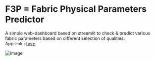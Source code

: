 # F3P = Fabric Physical Parameters Predictor   

A simple web-dashboard based on streamlit to check & predict various fabric parameters based on different selection of qualities.   
App-link : [here](https://sinchan-s-f3p-main-3m4syq.streamlitapp.com/)   

![image](https://user-images.githubusercontent.com/63915540/184206387-4f56ddd4-3619-4d01-9214-ec3e11a21a0d.png)


